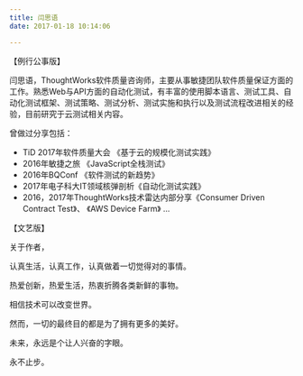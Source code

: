 ```yaml
---
title: 闫思语
date: 2017-01-18 10:14:06

---
```


【例行公事版】

闫思语，ThoughtWorks软件质量咨询师，主要从事敏捷团队软件质量保证方面的工作。熟悉Web与API方面的自动化测试，有丰富的使用脚本语言、测试工具、自动化测试框架、测试策略、测试分析、测试实施和执行以及测试流程改进相关的经验，目前研究于云测试相关内容。

曾做过分享包括：

- TiD 2017年软件质量大会 《基于云的规模化测试实践》
- 2016年敏捷之旅 《JavaScript全栈测试》
- 2016年BQConf 《软件测试的新趋势》
- 2017年电子科大IT领域核弹剖析《自动化测试实践》
- 2016，2017年ThoughtWorks技术雷达内部分享《Consumer Driven Contract Test》、
《AWS Device Farm》
...

【文艺版】

关于作者，

认真生活，认真工作，认真做着一切觉得对的事情。

热爱创新，热爱生活，热衷折腾各类新鲜的事物。

相信技术可以改变世界。

然而，一切的最终目的都是为了拥有更多的美好。

未来，永远是个让人兴奋的字眼。

永不止步。